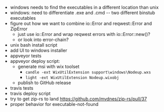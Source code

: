 - windows needs to find the executables in a different location than unix
- windows: need to differentiate .exe and .cmd -- two different binstub executables
- figure out how we want to combine io::Error and reqwest::Error and ZipError
  - just use io::Error and wrap reqwest errors with io::Error::new()?
  - or look into error-chain?
- unix bash install script
- add UI to windows installer
- appveyor tests
- appveyor deploy script:
  - generate msi with wix toolset
    - `candle -ext WixUtilExtension support\windows\Nodeup.wxs`
    - `light -ext WixUtilExtension Nodeup.wixobj`
  - publish to GitHub release
- travis tests
- travis deploy script
- try to get zip-rs to land https://github.com/mvdnes/zip-rs/pull/37
- proper behavior for executable-not-found
